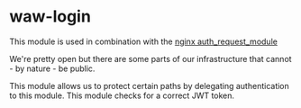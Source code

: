 # waw-login

This module is used in combination with the
[nginx auth_request_module](http://nginx.org/en/docs/http/ngx_http_auth_request_module.html)

We're pretty open but there are some parts of our infrastructure that
cannot - by nature - be public.

This module allows us to protect certain paths by delegating
authentication to this module. This module checks for a correct JWT
token.
